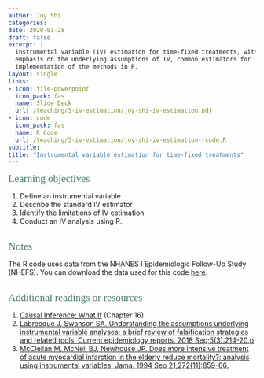 ```yaml
---
author: Joy Shi
categories:
date: 2020-01-28
draft: false
excerpt: |
  Instrumental variable (IV) estimation for time-fixed treatments, with an 
  emphasis on the underlying assumptions of IV, common estimators for IV, and
  implementation of the methods in R.
layout: single
links:
- icon: file-powerpoint
  icon_pack: fas
  name: Slide Deck
  url: /teaching/3-iv-estimation/joy-shi-iv-estimation.pdf
- icon: code
  icon_pack: fas
  name: R Code
  url: /teaching/3-iv-estimation/joy-shi-iv-estimation-rcode.R  
subtitle: 
title: "Instrumental variable estimation for time-fixed treatments"
---
```


<span style="color:#4b7863; font-family: 'Garamond'; font-size: 1.5em; font-weight: 100">Learning objectives</span>

1. Define an instrumental variable
2. Describe the standard IV estimator
3. Identify the limitations of IV estimation
4. Conduct an IV analysis using R.
<br><br>

<span style="color:#4b7863; font-family: 'Garamond'; font-size: 1.5em; font-weight: 100">Notes</span>

The R code uses data from the NHANES I Epidemiologic Follow-Up Study (NHEFS). 
You can download the data used for this code [here](https://www.hsph.harvard.edu/miguel-hernan/causal-inference-book/).
<br><br>

<span style="color:#4b7863; font-family: 'Garamond'; font-size: 1.5em; font-weight: 100">Additional readings or resources</span>  
1. [Causal Inference: What If](https://www.hsph.harvard.edu/miguel-hernan/causal-inference-book/) (Chapter 16)
2. [Labrecque J, Swanson SA. Understanding the assumptions underlying instrumental variable analyses: a brief review of falsification strategies and related tools. Current epidemiology reports. 2018 Sep;5(3):214-20.p](https://doi.org/10.1007/s40471-018-0152-1)
3. [McClellan M, McNeil BJ, Newhouse JP. Does more intensive treatment of acute myocardial infarction in the elderly reduce mortality?: analysis using instrumental variables. Jama. 1994 Sep 21;272(11):859-66.](https://doi.org/10.1001/jama.1994.03520110039026)